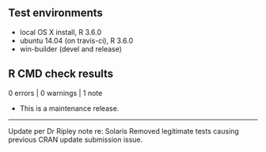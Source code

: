 ## Test environments
* local OS X install, R 3.6.0
* ubuntu 14.04 (on travis-ci), R 3.6.0
* win-builder (devel and release)

## R CMD check results

0 errors | 0 warnings | 1 note

* This is a maintenance release.

---

Update per Dr Ripley note re: Solaris
Removed legitimate tests causing previous CRAN update submission issue.

